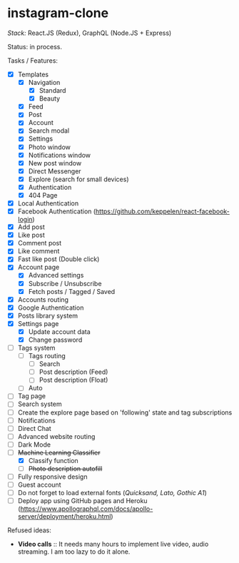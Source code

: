 # instagram-clone
_Stack:_ React.JS (Redux), GraphQL (Node.JS + Express)

Status: in process.

Tasks / Features:
- [x] Templates
  - [x] Navigation
    - [x] Standard
    - [x] Beauty
  - [x] Feed
  - [x] Post
  - [x] Account
  - [x] Search modal
  - [x] Settings
  - [x] Photo window
  - [x] Notifications window
  - [x] New post window
  - [x] Direct Messenger
  - [x] Explore (search for small devices)
  - [x] Authentication
  - [x] 404 Page
- [x] Local Authentication
- [x] Facebook Authentication (https://github.com/keppelen/react-facebook-login)
- [x] Add post
- [x] Like post
- [x] Comment post
- [x] Like comment
- [x] Fast like post (Double click)
- [x] Account page
  - [x] Advanced settings
  - [x] Subscribe / Unsubscribe
  - [x] Fetch posts / Tagged / Saved
- [x] Accounts routing
- [x] Google Authentication
- [x] Posts library system
- [x] Settings page
  - [x] Update account data
  - [x] Change password
- [ ] Tags system
   - [ ] Tags routing
     - [ ] Search
     - [ ] Post description (Feed)
     - [ ] Post description (Float)
   - [ ] Auto
- [ ] Tag page
- [ ] Search system
- [ ] Create the explore page based on 'following' state and tag subscriptions
- [ ] Notifications
- [ ] Direct Chat
- [ ] Advanced website routing
- [ ] Dark Mode
- [ ] ~~Machine Learning Classifier~~
  - [x] Classify function
  - [ ] ~~Photo description autofill~~
- [ ] Fully responsive design
- [ ] Guest account
- [ ] Do not forget to load external fonts (_Quicksand, Lato, Gothic A1_)
- [ ] Deploy app using GitHub pages and Heroku (https://www.apollographql.com/docs/apollo-server/deployment/heroku.html)

Refused ideas:
- **Video calls** :: It needs many hours to implement live video, audio streaming. I am too lazy to do it alone.


